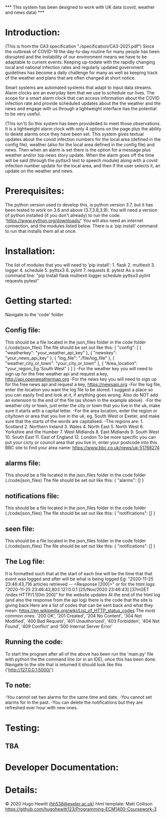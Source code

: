 *** This system has been designed to work with UK data (covid, weather and news data) ***

# Introduction:
(This is from the CA3 specification "./specification/CA3-2021.pdf")
Since the outbreak of COVID-19 the day-to-day routine for many people has been disrupted and the instability of our environment
means we have to be adaptable to current events. Keeping up-todate with the rapidly changing local and national infection rates and
regularly updated government guidelines has become a daily challenge for many as well as keeping track of the weather and plans
that are often changed at short notice.
   
Smart systems are automated systems that adapt to input data streams. Alarm clocks are an everyday item that we use to schedule our
lives. The scope for a smart alarm clock that can access information about the COVID infection rate and provide scheduled updates
about the the weather and the news and engage with us through a lightweight interface has the potential to be very useful.

(This isn't)
So this system has been provideded to meet those observations. It is a lightweight alarm clock with only 4 options on the page plus
the ability to delete alarms once they have been set. This system gives textual updates about the coivid infection numbers for the
local area (defined in the config file), weather (also for the local area defined in the config file) and news. Then when an alarm
is set there is the option for a message plus weather and/or top news story update. When the alarm goes off the time will be said
(through the pyttsx3 text to speech module) along with a covid infection number update for the local area, and then if the user
selects it, an update on the weather and news.

# Prerequisites:
The python version used to develop this, is python version 3.7, but it has been tested to work on 3.6 and above (3.7,3.8,3.9).
You will need a version of python installed (if you don't already) to run the code. 'https://www.python.org/downloads/'
You will also need an internet connection, and the modules listed below. There is a 'pip install' command to run that installs them
all at once.

# Installation:
The list of modules that you will need to 'pip install':
    1. flask
    2. multiexit
    3. logger
    4. schedule
    5. pyttsx3
    6. pylint
    7. requests
    8. pytest
As a one command line: "pip install flask multiexit logger schedule pyttsx3 pylint requests pytest"

# Getting started:
Navigate to the 'code' folder
## Config file:
This should be a file located in the json_files folder in the code folder (./code/json_files)
The file should be set out like this:
{
"config": [
{
    "weatherkey": "your_weather_api_key"
    },
{
    "newskey": "your_news_api_key"
    },
{
    "log_file": "./file/log_file"
    },
{
    "weather_city_or_town": "your_city_or_town"
    },
{
    "Area_location": "your_region_Eg.'South West"
    }
	 ]
}
-For the weather key you will need to sign up for the free weather api and request a key, http://api.openweathermap.org
-For the news key you will need to sign up for the free news api and request a key, https://newsapi.org
-For the log file, enter the location you want the log file to be stored. I suggest a place so you can easily find and look at
it, if anything goes wrong. Also do NOT add an extension to the end of the file (as shown in the example above).
-For the weather city or town, just enter the city or town that you live in the uk, make sure it starts with a capital letter.
-For the area location, enter the region or city/town or area that you live in the uk, eg. South West or Exeter, and make sure
that the starts of the words
are capitalised.
-The regions are:
    1. Scotland
    2. Northern Ireland
    3. Wales
    4. North East
    5. North West
    6. Yorkshire and the Humber
    7. West Midlands
    8. East Midlands
    9. South West
    10. South East
    11. East of England
    12. London
To be more specific you can put your cicty or council area that you live in, enter your postcode into this BBC site to
find your area name: https://www.bbc.co.uk/news/uk-51768274
## alarms file:
This should be a file located in the json_files folder in the code folder (./code/json_files)
The file should be set out like this:
{
    "alarms": []
}
## notifications file:
This should be a file located in the json_files folder in the code folder (./code/json_files)
The file should be set out like this:
{
    "notifications": []
}
## seen file:
This should be a file located in the json_files folder in the code folder (./code/json_files)
The file should be set out like this:
{
    "notifications": []
}

## The Log file:
It is formatted such that at the start of each line will be the time that that event was logged and after will be what is being
logged
Eg: "2020-11-25 23:46:43,716 articles retrieved -- <Response [200]>" or for the html logs: "2020-11-25 23:46:43,803 127.0.0.1
[25/Nov/2020 23:46:43] [37mGET /index HTTP/1.1[0m 200]" for the website updates
At the end of the html log (and also the response from the api log) there is the code that the site is giving back
Here are a list of codes that can be sent back and what they mean: https://en.wikipedia.org/wiki/List_of_HTTP_status_codes
The most common ones: '200 OK', '201 Created', '204 No Content', '304 Not Modified', '400 Bad Request', '401 Unauthorized',
'403 Forbidden', '404 Not Found', '409 Conflict' and '500 Internal Server Error'
## Running the code:
To start the program after all of the above has been run the 'main.py' file with python the the command line (or in an IDE),
once this has been done. Navigate to the site that is returned it should look like this ('http://127.0.0.1:5000/')
## To note:
-You cannot set two alarms for the same time and date.
-You cannot set alarms for in the past.
-You can delete the notifications but they are refreshed ever hour with new ones.

# Testing:
## TBA

# Developer Documentation:


# Details:
© 2020 Hugo Hewitt (hh538@exeter.ac.uk)
html template: Matt Collison
https://github.com/hugohewitt123/Programming-ECM1400-Coursework-3
